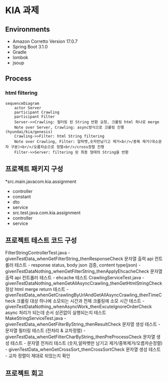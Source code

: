 # KIA 과제

## Environments
* Amazon Corretto Version 17.0.7
* Spring Boot 3.1.0
* Gradle
* lombok
* jsoup

## Process
### html filtering
```mermaid
sequenceDiagram
    actor Server
    participant Crawling
    participant Filter
    Server->>Crawling: 필터링 된 String 반환 요청, 크롤링 html 하나로 merge
    Note over Server, Crawling: async방식으로 크롤링 진행(hyundai/kia/genesis)  
    Crawling->>Filter: html String filtering
    Note over Crawling, Filter: 알파벳,숫자만남기고 제거<br/>/중복 제거(대소문자 구분)<br/>/오름차순으로 정렬<br/>/cross정렬 진행
    Filter->>Server: filtering 된 최종 형태의 String을 반환
```
## 프로젝트 패키지 구성
*src.main.javacom.kia.assignment
* controller
* constant
* dto
* service
* src.test.java.com.kia.assignment
* controller
* service

## 프로젝트 테스트 코드 구성 
FilterStringControllerTest.java
    - givenTestData_whenGetFilterString_thenResponseCheck
      문자열 출력 api 컨트롤러 테스트 - response status, body json 검증, content type(json)
    - givenTestDataNothing_whenGetFilterString_thenApplyEhcacheCheck
      문자열 출력 api 컨트롤러 테스트 - ehcache 테스트
CrawlingServiceTest.java
    - givenTestDataNothing_whenGetAllAsyncCrawling_thenGetHtmlStringCheck
      정상 html merge return 테스트
    - givenTestData_whenGetCrawlingByUrlAndGetAllAsyncCrawling_thenTimeCheck
      크롤링 대상 하나에 소모되는 시간과 전체 크롤링에 소모 시간 테스트
    - givenTestDataNothing_whenAsyncWork_thenExcuteIgnoreOrderCheck
      async 처리가 되는데 순서 상관없이 실행되는지 테스트
MakeStringServiceTest.java
    - givenTestData_whenGetFilterByString_thenResultCheck
      문자열 생성 테스트 - 문자열 필터링 테스트 (전처리 & 교차정렬)
    - givenTestData_whenGetFilterCharByString_thenPreProcessCheck
      문자열 생성 테스트 - 문자열 전처리 테스트 (숫자,알파벳만 남기고 제거/중복제거/오름차순정렬)
    - givenTestData_whenGetCrossSort_thenCrossSortCheck
      문자열 생성 테스트 - 교차 정렬이 제대로 되었는지 확인


## 프로젝트 회고
